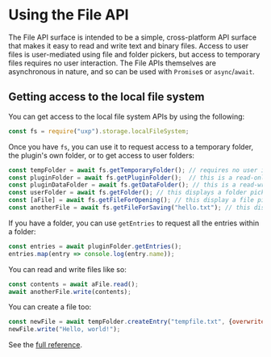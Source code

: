 # Using the File API

The File API surface is intended to be a simple, cross-platform API surface that makes it easy to read and write text and binary files. Access to user files is user-mediated using file and folder pickers, but access to temporary files requires no user interaction. The File APIs themselves are asynchronous in nature, and so can be used with `Promise`s or `async`/`await`.

## Getting access to the local file system

You can get access to the local file system APIs by using the following:

```js
const fs = require("uxp").storage.localFileSystem;
```

Once you have `fs`, you can use it to request access to a temporary folder, the plugin's own folder, or to get access to user folders:

```js
const tempFolder = await fs.getTemporaryFolder(); // requires no user interaction
const pluginFolder = await fs.getPluginFolder();  // this is a read-only folder containing the plugin's assets
const pluginDataFolder = await fs.getDataFolder(); // this is a read-write persistent folder for the plugin, primarily for settings
const userFolder = await fs.getFolder(); // this displays a folder picker
const [aFile] = await fs.getFileForOpening(); // this display a file picker, suitable for reading contents
const anotherFile = await fs.getFileForSaving("hello.txt"); // this displays a save file picker, suitable for writing contents
```

If you have a folder, you can use `getEntries` to request all the entries within a folder:

```js
const entries = await pluginFolder.getEntries();
entries.map(entry => console.log(entry.name));
```

You can read and write files like so:

```js
const contents = await aFile.read();
await anotherFile.write(contents);
```

You can create a file too:

```js
const newFile = await tempFolder.createEntry("tempfile.txt", {overwrite: true});
newFile.write("Hello, world!");
```

See the [full reference](./module/storage.md).